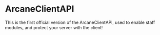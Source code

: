 # ArcaneClientAPI
This is the first official version of the ArcaneClientAPI, used to enable staff modules, and protect your server with the client!
